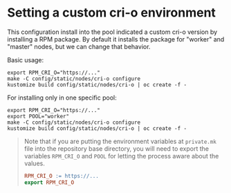 # Setting a custom cri-o environment

This configuration install into the pool indicated a custom cri-o version by
installing a RPM package. By default it installs the package for "worker" and
"master" nodes, but we can change that behavior.

Basic usage:

```shell
export RPM_CRI_O="https://..."
make -C config/static/nodes/cri-o configure
kustomize build config/static/nodes/cri-o | oc create -f -
```

For installing only in one specific pool:

```shell
export RPM_CRI_O="https://..."
export POOL="worker"
make -C config/static/nodes/cri-o configure
kustomize build config/static/nodes/cri-o | oc create -f -
```

> Note that if you are putting the environment variables at `private.mk` file
> into the repository base directory, you will need to export the variables
> `RPM_CRI_O` and `POOL` for letting the process aware about the values.
>
> ```Makefile
> RPM_CRI_O := https://...
> export RPM_CRI_O
> ```

